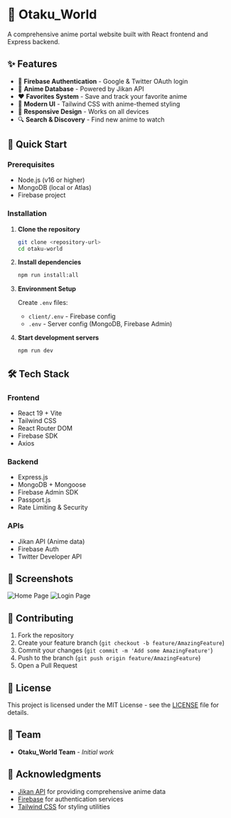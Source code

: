 # 🌸 Otaku_World

A comprehensive anime portal website built with React frontend and Express backend.

## ✨ Features

- 🔐 **Firebase Authentication** - Google & Twitter OAuth login
- 🎌 **Anime Database** - Powered by Jikan API
- ❤️ **Favorites System** - Save and track your favorite anime
- 🎨 **Modern UI** - Tailwind CSS with anime-themed styling
- 📱 **Responsive Design** - Works on all devices
- 🔍 **Search & Discovery** - Find new anime to watch

## 🚀 Quick Start

### Prerequisites

- Node.js (v16 or higher)
- MongoDB (local or Atlas)
- Firebase project

### Installation

1. **Clone the repository**

   ```bash
   git clone <repository-url>
   cd otaku-world
   ```

2. **Install dependencies**

   ```bash
   npm run install:all
   ```

3. **Environment Setup**

   Create `.env` files:

   - `client/.env` - Firebase config
   - `.env` - Server config (MongoDB, Firebase Admin)

4. **Start development servers**
   ```bash
   npm run dev
   ```

## 🛠️ Tech Stack

### Frontend

- React 19 + Vite
- Tailwind CSS
- React Router DOM
- Firebase SDK
- Axios

### Backend

- Express.js
- MongoDB + Mongoose
- Firebase Admin SDK
- Passport.js
- Rate Limiting & Security

### APIs

- Jikan API (Anime data)
- Firebase Auth
- Twitter Developer API

## 📱 Screenshots

![Home Page](docs/screenshots/home.png)
![Login Page](docs/screenshots/login.png)

## 🤝 Contributing

1. Fork the repository
2. Create your feature branch (`git checkout -b feature/AmazingFeature`)
3. Commit your changes (`git commit -m 'Add some AmazingFeature'`)
4. Push to the branch (`git push origin feature/AmazingFeature`)
5. Open a Pull Request

## 📄 License

This project is licensed under the MIT License - see the [LICENSE](LICENSE) file for details.

## 👥 Team

- **Otaku_World Team** - _Initial work_

## 🙏 Acknowledgments

- [Jikan API](https://jikan.moe/) for providing comprehensive anime data
- [Firebase](https://firebase.google.com/) for authentication services
- [Tailwind CSS](https://tailwindcss.com/) for styling utilities
